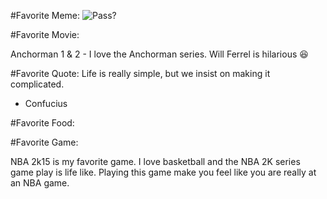#Favorite Meme:
![Pass?](http://funny-pictures-blog.com/wp-content/uploads/funny-pictures/Best-MEME.jpg)


#Favorite Movie:

Anchorman 1 & 2 - I love the Anchorman series. Will Ferrel is hilarious :laughing:


#Favorite Quote:
Life is really simple, but we insist on making it complicated.
- Confucius

#Favorite Food: 


#Favorite Game: 

NBA 2k15 is my favorite game. I love basketball and the NBA 2K series game play is life like.
Playing this game make you feel like you are really at an NBA game.

